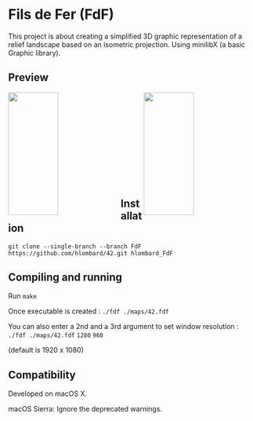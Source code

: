 # Fils de Fer (FdF)

This project is about creating a simplified 3D graphic representation of a relief landscape based on an isometric projection. Using minilibX (a basic Graphic library).

## Preview

<img  align="left"  src="https://media.giphy.com/media/jV5MLtO9Mutl5ZQq58/giphy.gif"  width="45%"  height="250px"  >
<img  align="right"  src="https://i.imgur.com/g4j8mQO.png"  width="45%"  height="250px">

<br><br><br><br><br>

## <br><br><br><br>Installation

``` git clone --single-branch --branch FdF https://github.com/hlombard/42.git hlombard_FdF ```


## Compiling and running


Run `make`

Once executable is created : `./fdf ./maps/42.fdf`

You can also enter a 2nd and a 3rd argument to set window resolution : `./fdf ./maps/42.fdf`  ``1280``  ``960``


(default is 1920 x 1080)


## Compatibility

Developed on macOS X.

macOS Sierra: Ignore the deprecated warnings.
